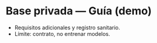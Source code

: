 # Base privada — Guía (demo)
- Requisitos adicionales y registro sanitario.
- Límite: contrato, no entrenar modelos.
